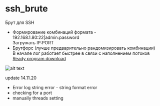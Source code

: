 # ssh_brute
Брут для SSH

- Формирование комбинаций формата - 192.168.1.80:22|admin:password<br>
Загружать IP:PORT 
- Брутфорс (лучше предварительно рандомизировать комбинации)<br>
В начале лог работает быстрее в связи с наполнением потоков<br>
[Ready program download](https://github.com/Jazis/ssh_brute/raw/master/Release.zip)


![alt text](https://i.imgur.com/PiZDlsi.png)


update 14.11.20
- Error log 
	string error - string format error
- сhecking for a port
- manually threads setting